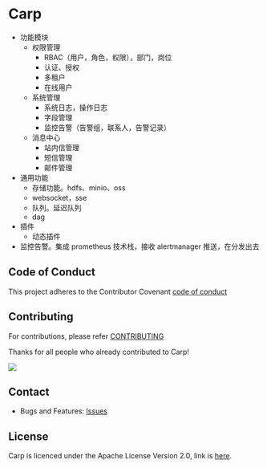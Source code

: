 # Carp

* 功能模块
  * 权限管理
    * RBAC（用户，角色，权限），部门，岗位
    * 认证、授权
    * 多租户
    * 在线用户
  * 系统管理
    * 系统日志，操作日志
    * 字段管理
    * 监控告警（告警组，联系人，告警记录）
  * 消息中心
    * 站内信管理
    * 短信管理
    * 邮件管理
* 通用功能
  * 存储功能。hdfs、minio、oss
  * websocket，sse
  * 队列。延迟队列
  * dag
* 插件
  * 动态插件
* 监控告警。集成 prometheus 技术栈，接收 alertmanager 推送，在分发出去


## Code of Conduct

This project adheres to the Contributor Covenant [code of conduct](https://www.contributor-covenant.org/version/2/1/code_of_conduct/)

## Contributing

For contributions, please refer [CONTRIBUTING](https://github.com/flowerfine/carp)

Thanks for all people who already contributed to Carp!

<a href="https://github.com/flowerfine/carp/graphs/contributors">
    <img src="https://contrib.rocks/image?repo=flowerfine/carp" /></a>

## Contact

* Bugs and Features: [Issues](https://github.com/flowerfine/carp/issues)

## License

Carp is licenced under the Apache License Version 2.0, link is [here](https://www.apache.org/licenses/LICENSE-2.0.txt).